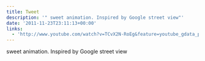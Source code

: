 ```yaml
---
title: Tweet
description: '" sweet animation. Inspired by Google street view"'
date: '2011-11-23T23:11:13+00:00'
links:
  - 'http://www.youtube.com/watch?v=TCvX2N-RoEg&feature=youtube_gdata_player'
---
```

 sweet animation. Inspired by Google street view
